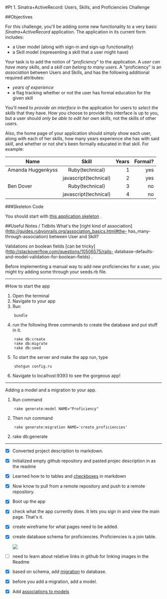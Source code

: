 #Pt 1. Sinatra+ActiveRecord: Users, Skills, and Proficiencies Challenge


##Objectives

For this challenge, you'll be adding some new functionality to a very basic _Sinatra+ActiveRecord_ application. The application in its current form includes:



- a User model (along with sign-in and sign-up functionality) 
- a Skill model (representing a skill that a user might have)

Your task is to add the notion of "_proficiency_" to the application. A _user can have many skills_, and a _skill can belong to many users_. A "proficiency" is an _association_ between Users and Skills, and has the following additional required attributes:

- _years of experience_
- a flag tracking whether or not the user has formal education for the given skill

You'll need to _provide an interface_ in the application for users to _select the skills_ that they have. How you choose to provide this interface is up to you, but a user should _only be able to edit her own skills_, not the skills of other users.

Also, the home page of your application should simply show each user, along with each of her skills, how many years experience she has with said skill, and whether or not she's been formally educated in that skill. For example:

| Name              | Skill                | Years | Formal? |
| -------------     |:--------------------:| -----:|--------:|
| Amanda Huggenkyss | Ruby(technical)      | 1     | yes     |   
|                   | javascript(technical)| 2     | yes     |  
| Ben Dover         | Ruby(technical)      | 3     | no      |   
|                   | javascript(technical)| 4     | no      |  




###Skeleton Code

 You should start with [this application skeleton](http://cl.ly/0v0G1I273W3o) .
 
##Useful Notes / Tidbits
What's the [right kind of association](http://guides.rubyonrails.org/association_basics.html#the- has_many-through-association) between User and Skill?

Validations on boolean fields [can be tricky](http://stackoverflow.com/questions/10506575/rails- database-defaults-and-model-validation-for-boolean-fields) .

Before implementing a manual way to add new proficiencies for a user, you might try adding some through your seeds.rb file.

----------------------------------------------------
#How to start the app

1. Open the terminal
2. Navigate to your app
3. Run 

```
    bundle 
```

4. run the following three commands to create the database and put stuff in it.

```
    rake db:create
    rake db:migrate
    rake db:seed
```

5.  To start the server and make the app run, type 

```
    shotgun config.ru
```

6. Navigate to localhost:9393  to see the gorgeous app!


----------------------------------------------------
Adding a model and a migration to your app.

1. Run command 

```
    rake generate:model NAME="Proficiency"
```

2. Then run command

```
    rake generate:migration NAME='create_proficiencies'
```

2. rake db:generate 



----------------------------------------------------
- [x] Converted project description to markdown. 
- [x] Initialized empty github repository and pasted projec description in as the readme
- [x] Learned how to to tables and [checkboxes](https://github.com/blog/1375-task-lists-in-gfm-issues-pulls-comments) in markdown
- [x] Now know to pull from a remote repository and push to a remote repository.
- [x] Boot up the app
- [x] check what the app currently does.  It lets you sign in and view the main page.  That's it.
- [x] create wireframe for what pages need to be added. 
- [x] create database schema for proficiencies.  Proficiencies is a join table.
   
   ![](/.docs/schema.jpg)

- [ ] need to learn about relative links in github for linking images in the Readme
- [x] based on schema, add [migration](http://guides.rubyonrails.org/migrations.html) to database.
- [x] before you add a migration, add a model.
- [x] Add [associations to models](http://guides.rubyonrails.org/association_basics.html)

